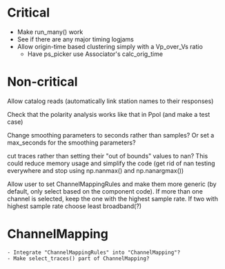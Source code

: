 # Critical
- Make run_many() work
- See if there are any major timing logjams
- Allow origin-time based clustering simply with a Vp_over_Vs ratio
    - Have ps_picker use Associator's calc_orig_time

# Non-critical

Allow catalog reads (automatically link station names to their responses)

Check that the polarity analysis works like that in Ppol (and make a test case)

Change smoothing parameters to seconds rather than samples? Or set a
max_seconds for the smoothing parameters?

cut traces rather than setting their "out of bounds" values to nan?  This could
reduce memory usage and simplify the code (get rid of nan testing everywhere
and stop using np.nanmax() and np.nanargmax())

Allow user to set ChannelMappingRules and make them more generic
(by default, only select based on the component code).  If more
than one channel is selected, keep the one with the highest sample rate.
If two with highest sample rate choose least broadband(?)

# ChannelMapping
    - Integrate "ChannelMappingRules" into "ChannelMapping"?
    - Make select_traces() part of ChannelMapping?

